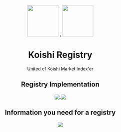 <div align="center">
  <img width="100px" src="https://koishi.chat/logo.png"/>
  <b> . </b>
  <img width="100px" src="https://static-production.npmjs.com/f1786e9b7cba9753ca7b9c40e8b98f67.png"/>
</div>
<h1 align="center">Koishi Registry</h1>
<p align="center">United of Koishi Market Index'er</p>

<h2 align="center">
  Registry Implementation
</h2>

<div align="center">
<a href="https://github.com/koishi-registry/cyan-koishi-registry/">
  <img align="center" src="https://readme-status.cyans.me/api/pin/?username=koishi-registry&repo=cyan-koishi-registry&theme=dracula" />
</a>

<a href="https://github.com/Hoshino-Yumetsuki/koishi-registry/">
  <img align="center" src="https://github-readme-stats.vercel.app/api/pin/?username=Hoshino-Yumetsuki&repo=koishi-registry&theme=dracula" />
</a>
</div>

<h2 align="center">
  Information you need for a registry
</h2>

<div align="center">
<a href="https://github.com/koishi-registry/categories/">
  <img align="center" src="https://readme-status.cyans.me/api/pin/?username=koishi-registry&repo=categories&theme=dracula" />
</a>
</div>
